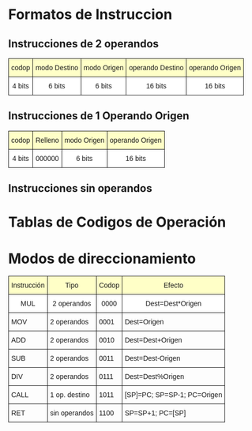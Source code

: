 # Formatos de Instruccion

<style type="text/css">
.tg  {border-collapse:collapse;border-spacing:0;}
.tg td{font-family:Arial, sans-serif;font-size:14px;padding:10px 5px;border-style:solid;border-width:1px;overflow:hidden;word-break:normal;}
.tg th{font-family:Arial, sans-serif;font-size:14px;font-weight:normal;padding:10px 5px;border-style:solid;border-width:1px;overflow:hidden;word-break:normal;}
.tg .tg-7geq{background-color:#ffffc7;text-align:center;vertical-align:top}
.tg .tg-quxf{background-color:#ffffff;text-align:center;vertical-align:top}
</style>

## Instrucciones de 2 operandos

<table class="tg">
  <tr>
    <th class="tg-7geq">codop</th>
    <th class="tg-7geq">modo Destino<br></th>
    <th class="tg-7geq">modo Origen<br></th>
    <th class="tg-7geq">operando Destino<br></th>
    <th class="tg-7geq">operando Origen<br></th>
  </tr>
  <tr>
    <td class="tg-quxf">4 bits<br></td>
    <td class="tg-quxf">6 bits<br></td>
    <td class="tg-quxf">6 bits<br></td>
    <td class="tg-quxf">16 bits<br></td>
    <td class="tg-quxf">16 bits</td>
  </tr>
</table>

## Instrucciones de 1 Operando Origen

<table class="tg">
  <tr>
    <th class="tg-7geq">codop</th>
    <th class="tg-7geq">Relleno<br></th>
    <th class="tg-7geq">modo Origen<br></th>
    <th class="tg-7geq">operando Origen<br></th>
  </tr>
  <tr>
    <td class="tg-quxf">4 bits<br></td>
    <td class="tg-quxf">000000<br></td>
    <td class="tg-quxf">6 bits<br></td>
    <td class="tg-quxf">16 bits</td>
  </tr>
</table>

## Instrucciones sin operandos


# Tablas de Codigos de Operación

<table class="tg">
  <tr>
    <th class="tg-7geq">Instrucción</th>
    <th class="tg-7geq">Tipo</th>
    <th class="tg-7geq">Codop<br></th>
    <th class="tg-7geq">Efecto<br></th>
  </tr>
  <tr>
    <td class="tg-quxf">MUL</td>
    <td class="tg-quxf">2 operandos<br></td>
    <td class="tg-quxf">0000 </td>
    <td class="tg-quxf">Dest=Dest*Origen </td>
  </tr>
  <tr>
    <td class="tg-baqh">MOV</td>
    <td class="tg-baqh">2 operandos<br></td>
    <td class="tg-baqh">0001</td>
    <td class="tg-baqh">Dest=Origen </td>
  </tr>
  <tr>
    <td class="tg-sh4c">ADD</td>
    <td class="tg-sh4c">2 operandos<br></td>
    <td class="tg-sh4c">0010</td>
    <td class="tg-sh4c">Dest=Dest+Origen </td>
  </tr>
  <tr>
    <td class="tg-baqh">SUB</td>
    <td class="tg-baqh">2 operandos<br></td>
    <td class="tg-baqh">0011</td>
    <td class="tg-baqh">Dest=Dest-Origen</td>
  </tr>
  <tr>
    <td class="tg-sh4c">DIV</td>
    <td class="tg-sh4c">2 operandos<br></td>
    <td class="tg-sh4c">0111</td>
    <td class="tg-sh4c">Dest=Dest%Origen</td>
  </tr>
  <tr>
    <td class="tg-baqh">CALL</td>
    <td class="tg-baqh">1 op. destino<br></td>
    <td class="tg-baqh">1011</td>
    <td class="tg-baqh">[SP]=PC; SP=SP-1; PC=Origen</td>
  </tr>
  <tr>
    <td class="tg-sh4c">RET</td>
    <td class="tg-sh4c">sin operandos<br></td>
    <td class="tg-sh4c">1100</td>
    <td class="tg-sh4c">SP=SP+1; PC=[SP]</td>
  </tr>


# Modos de direccionamiento